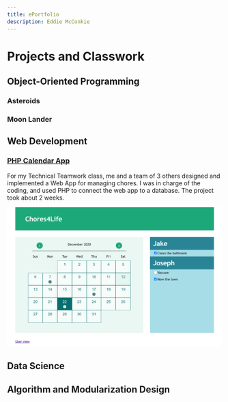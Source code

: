 ```yaml
---
title: ePortfolio
description: Eddie McConkie
---
```


# Projects and Classwork

## Object-Oriented Programming

### Asteroids

### Moon Lander

## Web Development

### [PHP Calendar App](calendar.md)

For my Technical Teamwork class, me and a team of 3 others designed and implemented a Web App for managing chores. I was in charge of the coding, and used PHP to connect the web app to a database. The project took about 2 weeks.

![](images/Chores4Life_Calendar.png)


## Data Science

## Algorithm and Modularization Design
